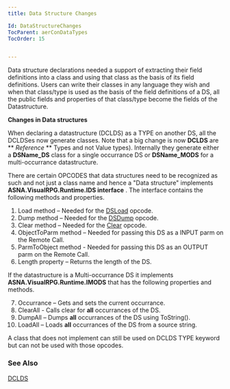 ```yaml
---
title: Data Structure Changes

Id: DataStructureChanges
TocParent: aerConDataTypes
TocOrder: 15


---
```


Data structure declarations needed a support of extracting their field definitions into a class and using that class as the basis of its field definitions. Users can write their classes in any language they wish and when that class/type is used as the basis of the field definitions of a DS, all the public fields and properties of that class/type become the fields of the Datastructure. 

**Changes in Data structures** 

When declaring a datastructure (DCLDS) as a TYPE on another DS, all the DCLDSes now generate classes. Note that a big change is now **DCLDS** are ** *Reference* ** Types and not Value types). Internally they generate either a **DSName_DS** class for a single occurrance DS or **DSName_MODS** for a multi-occurrance datastructure. 

There are certain OPCODES that data structures need to be recognized as such and not just a class name and hence a "Data structure" implements **ASNA.VisualRPG.Runtime.IDS interface** . The interface contains the following methods and properties. 

1. Load method – Needed for the [DSLoad](DSLOAD.html) opcode.
2. Dump method – Needed for the [DSDump](DSDUMP.html) opcode.
3. Clear method – Needed for the [Clear](CLEAR.html) opcode.
4. ObjectToParm method – Needed for passing this DS as a INPUT parm on the Remote Call.
5. ParmToObject method - Needed for passing this DS as an OUTPUT parm on the Remote Call.
6. Length property – Returns the length of the DS.

If the datastructure is a Multi-occurrance DS it implements **ASNA.VisualRPG.Runtime.IMODS** that has the following properties and methods. 

7. Occurrance – Gets and sets the current occurrance.
8. ClearAll - Calls clear for **all**  occurrances of the DS.
9. DumpAll – Dumps **all**  occurrances of the DS using ToString().
10. LoadAll – Loads **all**  occurrances of the DS from a source string.

A class that does not implement can still be used on DCLDS TYPE keyword but can not be used with those opcodes. 

### See Also
[DCLDS](DCLDS.html) 
